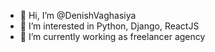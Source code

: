 - 👋 Hi, I’m @DenishVaghasiya
- 👀 I’m interested in Python, Django, ReactJS
- 🌱 I’m currently working as freelancer agency

<!---
DenishVaghasiya/DenishVaghasiya is a ✨ special ✨ repository because its `README.md` (this file) appears on your GitHub profile.
You can click the Preview link to take a look at your changes.
--->
